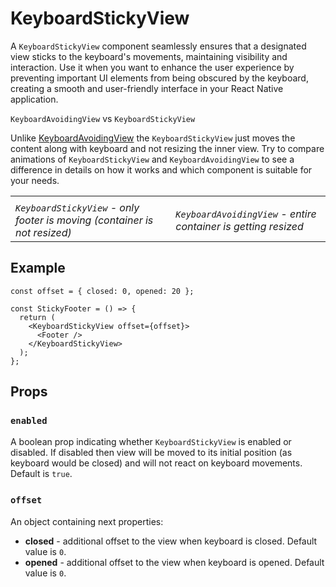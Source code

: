 # KeyboardStickyView

A `KeyboardStickyView` component seamlessly ensures that a designated view sticks to the keyboard's movements, maintaining visibility and interaction. Use it when you want to enhance the user experience by preventing important UI elements from being obscured by the keyboard, creating a smooth and user-friendly interface in your React Native application.

`KeyboardAvoidingView` vs `KeyboardStickyView`

Unlike [KeyboardAvoidingView](/react-native-keyboard-controller/pr-preview/pr-982/docs/api/components/keyboard-avoiding-view.md) the `KeyboardStickyView` just moves the content along with keyboard and not resizing the inner view. Try to compare animations of `KeyboardStickyView` and `KeyboardAvoidingView` to see a difference in details on how it works and which component is suitable for your needs.

<!-- -->

|                                                                           |                                                                |
| ------------------------------------------------------------------------- | -------------------------------------------------------------- |
|                                                                           |                                                                |
| *`KeyboardStickyView` - only footer is moving (container is not resized)* | *`KeyboardAvoidingView` - entire container is getting resized* |

## Example[​](/react-native-keyboard-controller/pr-preview/pr-982/docs/api/components/keyboard-sticky-view.md#example "Direct link to Example")

```
const offset = { closed: 0, opened: 20 };

const StickyFooter = () => {
  return (
    <KeyboardStickyView offset={offset}>
      <Footer />
    </KeyboardStickyView>
  );
};
```

## Props[​](/react-native-keyboard-controller/pr-preview/pr-982/docs/api/components/keyboard-sticky-view.md#props "Direct link to Props")

### `enabled`[​](/react-native-keyboard-controller/pr-preview/pr-982/docs/api/components/keyboard-sticky-view.md#enabled "Direct link to enabled")

A boolean prop indicating whether `KeyboardStickyView` is enabled or disabled. If disabled then view will be moved to its initial position (as keyboard would be closed) and will not react on keyboard movements. Default is `true`.

### `offset`[​](/react-native-keyboard-controller/pr-preview/pr-982/docs/api/components/keyboard-sticky-view.md#offset "Direct link to offset")

An object containing next properties:

* **closed** - additional offset to the view when keyboard is closed. Default value is `0`.
* **opened** - additional offset to the view when keyboard is opened. Default value is `0`.

